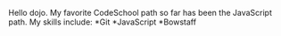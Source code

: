 Hello dojo.
My favorite CodeSchool path so far has been the JavaScript path.
My skills include:
*Git
*JavaScript
*Bowstaff
